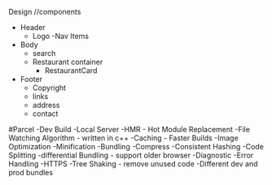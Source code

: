 Design
//components

- Header
  - Logo
    -Nav Items
- Body
  - search
  - Restaurant container
    - RestaurantCard
- Footer
  - Copyright
  - links
  - address
  - contact

#Parcel
-Dev Build
-Local Server
-HMR - Hot Module Replacement
-File Watching Algorithm - written in c++
-Caching - Faster Builds
-Image Optimization
-Minification
-Bundling
-Compress
-Consistent Hashing
-Code Splitting
-differential Bundling - support older browser
-Diagnostic
-Error Handling
-HTTPS
-Tree Shaking - remove unused code
-Different dev and prod bundles
